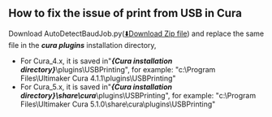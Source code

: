 ## How to fix the issue of print from USB in Cura
Download AutoDetectBaudJob.py([:arrow_down:Download Zip file](./AutoDetectBaudJob.zip)) and replace the same file in the ***cura plugins*** installation directory, 
- For Cura_4.x, it is saved in"***{Cura installation directory}***\plugins\USBPrinting", for example: "c:\Program Files\Ultimaker Cura 4.1.1\plugins\USBPrinting"
- For Cura_5.x, it is saved in"***{Cura installation directory}\share\cura***\plugins\USBPrinting", for example: "c:\Program Files\Ultimaker Cura 5.1.0\share\cura\plugins\USBPrinting"
